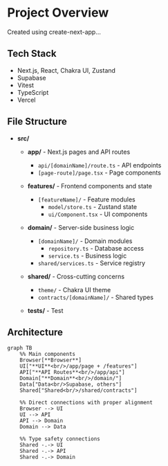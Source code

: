 # Project Overview
Created using create-next-app...

## Tech Stack

- Next.js, React, Chakra UI, Zustand
- Supabase
- Vitest
- TypeScript
- Vercel

## File Structure
- **src/**
  - **app/** - Next.js pages and API routes
    - `api/[domainName]/route.ts` - API endpoints
    - `[page-route]/page.tsx` - Page components
  
  - **features/** - Frontend components and state
    - `[featureName]/` - Feature modules
      - `model/store.ts` - Zustand state
      - `ui/Component.tsx` - UI components

  - **domain/** - Server-side business logic
    - `[domainName]/` - Domain modules
      - `repository.ts` - Database access
      - `service.ts` - Business logic
    - `shared/services.ts` - Service registry
  
  - **shared/** - Cross-cutting concerns
    - `theme/` - Chakra UI theme
    - `contracts/[domainName]/` - Shared types
  
  - **tests/** - Test


## Architecture

```mermaid
graph TB
    %% Main components
    Browser[**Browser**]
    UI["**UI**<br/>/app/page + /features"]
    API["**API Routes**<br/>/app/api"]
    Domain["**Domain**<br/>/domain/"]
    Data["Data<br/>Supabase, others"]
    Shared["Shared<br/>/shared/contracts"]
    
    %% Direct connections with proper alignment
    Browser --> UI
    UI --> API
    API --> Domain
    Domain --> Data
    
    %% Type safety connections
    Shared -.-> UI
    Shared -.-> API
    Shared -.-> Domain
    
```
